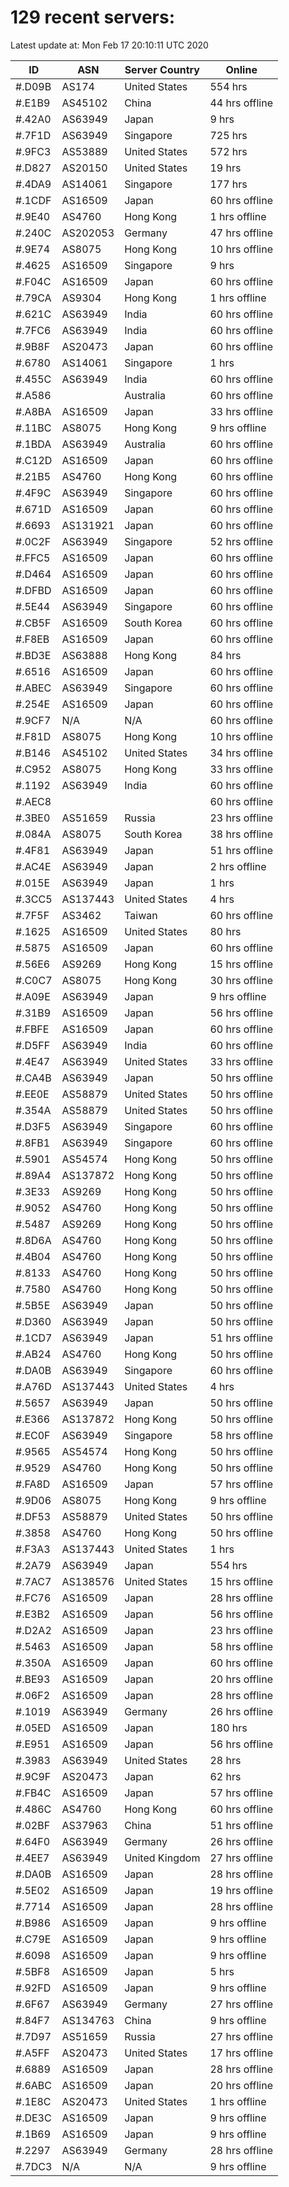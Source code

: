 # 129 recent servers:

Latest update at: Mon Feb 17 20:10:11 UTC 2020

| ID | ASN | Server Country | Online |
| -- | --- | -------------- | ------ |
| #.D09B | AS174 | United States | 554 hrs |
| #.E1B9 | AS45102 | China | 44 hrs offline |
| #.42A0 | AS63949 | Japan | 9 hrs |
| #.7F1D | AS63949 | Singapore | 725 hrs |
| #.9FC3 | AS53889 | United States | 572 hrs |
| #.D827 | AS20150 | United States | 19 hrs |
| #.4DA9 | AS14061 | Singapore | 177 hrs |
| #.1CDF | AS16509 | Japan | 60 hrs offline |
| #.9E40 | AS4760 | Hong Kong | 1 hrs offline |
| #.240C | AS202053 | Germany | 47 hrs offline |
| #.9E74 | AS8075 | Hong Kong | 10 hrs offline |
| #.4625 | AS16509 | Singapore | 9 hrs |
| #.F04C | AS16509 | Japan | 60 hrs offline |
| #.79CA | AS9304 | Hong Kong | 1 hrs offline |
| #.621C | AS63949 | India | 60 hrs offline |
| #.7FC6 | AS63949 | India | 60 hrs offline |
| #.9B8F | AS20473 | Japan | 60 hrs offline |
| #.6780 | AS14061 | Singapore | 1 hrs |
| #.455C | AS63949 | India | 60 hrs offline |
| #.A586 |  | Australia | 60 hrs offline |
| #.A8BA | AS16509 | Japan | 33 hrs offline |
| #.11BC | AS8075 | Hong Kong | 9 hrs offline |
| #.1BDA | AS63949 | Australia | 60 hrs offline |
| #.C12D | AS16509 | Japan | 60 hrs offline |
| #.21B5 | AS4760 | Hong Kong | 60 hrs offline |
| #.4F9C | AS63949 | Singapore | 60 hrs offline |
| #.671D | AS16509 | Japan | 60 hrs offline |
| #.6693 | AS131921 | Japan | 60 hrs offline |
| #.0C2F | AS63949 | Singapore | 52 hrs offline |
| #.FFC5 | AS16509 | Japan | 60 hrs offline |
| #.D464 | AS16509 | Japan | 60 hrs offline |
| #.DFBD | AS16509 | Japan | 60 hrs offline |
| #.5E44 | AS63949 | Singapore | 60 hrs offline |
| #.CB5F | AS16509 | South Korea | 60 hrs offline |
| #.F8EB | AS16509 | Japan | 60 hrs offline |
| #.BD3E | AS63888 | Hong Kong | 84 hrs |
| #.6516 | AS16509 | Japan | 60 hrs offline |
| #.ABEC | AS63949 | Singapore | 60 hrs offline |
| #.254E | AS16509 | Japan | 60 hrs offline |
| #.9CF7 | N/A | N/A | 60 hrs offline |
| #.F81D | AS8075 | Hong Kong | 10 hrs offline |
| #.B146 | AS45102 | United States | 34 hrs offline |
| #.C952 | AS8075 | Hong Kong | 33 hrs offline |
| #.1192 | AS63949 | India | 60 hrs offline |
| #.AEC8 |  |  | 60 hrs offline |
| #.3BE0 | AS51659 | Russia | 23 hrs offline |
| #.084A | AS8075 | South Korea | 38 hrs offline |
| #.4F81 | AS63949 | Japan | 51 hrs offline |
| #.AC4E | AS63949 | Japan | 2 hrs offline |
| #.015E | AS63949 | Japan | 1 hrs |
| #.3CC5 | AS137443 | United States | 4 hrs |
| #.7F5F | AS3462 | Taiwan | 60 hrs offline |
| #.1625 | AS16509 | United States | 80 hrs |
| #.5875 | AS16509 | Japan | 60 hrs offline |
| #.56E6 | AS9269 | Hong Kong | 15 hrs offline |
| #.C0C7 | AS8075 | Hong Kong | 30 hrs offline |
| #.A09E | AS63949 | Japan | 9 hrs offline |
| #.31B9 | AS16509 | Japan | 56 hrs offline |
| #.FBFE | AS16509 | Japan | 60 hrs offline |
| #.D5FF | AS63949 | India | 60 hrs offline |
| #.4E47 | AS63949 | United States | 33 hrs offline |
| #.CA4B | AS63949 | Japan | 50 hrs offline |
| #.EE0E | AS58879 | United States | 50 hrs offline |
| #.354A | AS58879 | United States | 50 hrs offline |
| #.D3F5 | AS63949 | Singapore | 60 hrs offline |
| #.8FB1 | AS63949 | Singapore | 60 hrs offline |
| #.5901 | AS54574 | Hong Kong | 50 hrs offline |
| #.89A4 | AS137872 | Hong Kong | 50 hrs offline |
| #.3E33 | AS9269 | Hong Kong | 50 hrs offline |
| #.9052 | AS4760 | Hong Kong | 50 hrs offline |
| #.5487 | AS9269 | Hong Kong | 50 hrs offline |
| #.8D6A | AS4760 | Hong Kong | 50 hrs offline |
| #.4B04 | AS4760 | Hong Kong | 50 hrs offline |
| #.8133 | AS4760 | Hong Kong | 50 hrs offline |
| #.7580 | AS4760 | Hong Kong | 50 hrs offline |
| #.5B5E | AS63949 | Japan | 50 hrs offline |
| #.D360 | AS63949 | Japan | 50 hrs offline |
| #.1CD7 | AS63949 | Japan | 51 hrs offline |
| #.AB24 | AS4760 | Hong Kong | 50 hrs offline |
| #.DA0B | AS63949 | Singapore | 60 hrs offline |
| #.A76D | AS137443 | United States | 4 hrs |
| #.5657 | AS63949 | Japan | 50 hrs offline |
| #.E366 | AS137872 | Hong Kong | 50 hrs offline |
| #.EC0F | AS63949 | Singapore | 58 hrs offline |
| #.9565 | AS54574 | Hong Kong | 50 hrs offline |
| #.9529 | AS4760 | Hong Kong | 50 hrs offline |
| #.FA8D | AS16509 | Japan | 57 hrs offline |
| #.9D06 | AS8075 | Hong Kong | 9 hrs offline |
| #.DF53 | AS58879 | United States | 50 hrs offline |
| #.3858 | AS4760 | Hong Kong | 50 hrs offline |
| #.F3A3 | AS137443 | United States | 1 hrs |
| #.2A79 | AS63949 | Japan | 554 hrs |
| #.7AC7 | AS138576 | United States | 15 hrs offline |
| #.FC76 | AS16509 | Japan | 28 hrs offline |
| #.E3B2 | AS16509 | Japan | 56 hrs offline |
| #.D2A2 | AS16509 | Japan | 23 hrs offline |
| #.5463 | AS16509 | Japan | 58 hrs offline |
| #.350A | AS16509 | Japan | 60 hrs offline |
| #.BE93 | AS16509 | Japan | 20 hrs offline |
| #.06F2 | AS16509 | Japan | 28 hrs offline |
| #.1019 | AS63949 | Germany | 26 hrs offline |
| #.05ED | AS16509 | Japan | 180 hrs |
| #.E951 | AS16509 | Japan | 56 hrs offline |
| #.3983 | AS63949 | United States | 28 hrs |
| #.9C9F | AS20473 | Japan | 62 hrs |
| #.FB4C | AS16509 | Japan | 57 hrs offline |
| #.486C | AS4760 | Hong Kong | 60 hrs offline |
| #.02BF | AS37963 | China | 51 hrs offline |
| #.64F0 | AS63949 | Germany | 26 hrs offline |
| #.4EE7 | AS63949 | United Kingdom | 27 hrs offline |
| #.DA0B | AS16509 | Japan | 28 hrs offline |
| #.5E02 | AS16509 | Japan | 19 hrs offline |
| #.7714 | AS16509 | Japan | 28 hrs offline |
| #.B986 | AS16509 | Japan | 9 hrs offline |
| #.C79E | AS16509 | Japan | 9 hrs offline |
| #.6098 | AS16509 | Japan | 9 hrs offline |
| #.5BF8 | AS16509 | Japan | 5 hrs |
| #.92FD | AS16509 | Japan | 9 hrs offline |
| #.6F67 | AS63949 | Germany | 27 hrs offline |
| #.84F7 | AS134763 | China | 9 hrs offline |
| #.7D97 | AS51659 | Russia | 27 hrs offline |
| #.A5FF | AS20473 | United States | 17 hrs offline |
| #.6889 | AS16509 | Japan | 28 hrs offline |
| #.6ABC | AS16509 | Japan | 20 hrs offline |
| #.1E8C | AS20473 | United States | 1 hrs offline |
| #.DE3C | AS16509 | Japan | 9 hrs offline |
| #.1B69 | AS16509 | Japan | 9 hrs offline |
| #.2297 | AS63949 | Germany | 28 hrs offline |
| #.7DC3 | N/A | N/A | 9 hrs offline |

